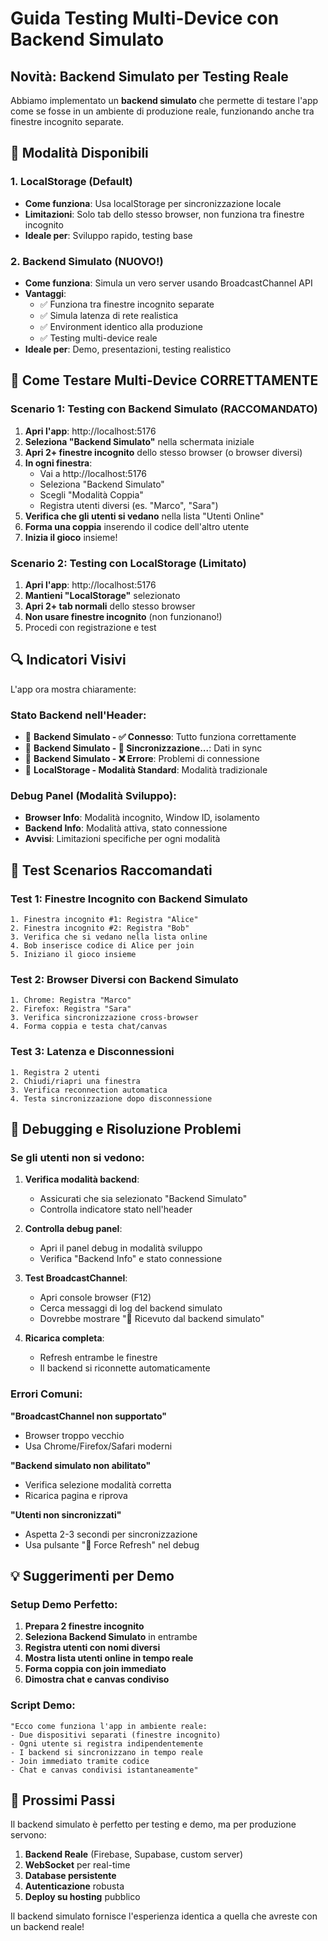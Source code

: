 # Guida Testing Multi-Device con Backend Simulato

## Novità: Backend Simulato per Testing Reale

Abbiamo implementato un **backend simulato** che permette di testare l'app come se fosse in un ambiente di produzione reale, funzionando anche tra finestre incognito separate.

## 🔧 Modalità Disponibili

### 1. **LocalStorage (Default)**
- **Come funziona**: Usa localStorage per sincronizzazione locale
- **Limitazioni**: Solo tab dello stesso browser, non funziona tra finestre incognito
- **Ideale per**: Sviluppo rapido, testing base

### 2. **Backend Simulato (NUOVO!)**
- **Come funziona**: Simula un vero server usando BroadcastChannel API
- **Vantaggi**: 
  - ✅ Funziona tra finestre incognito separate
  - ✅ Simula latenza di rete realistica
  - ✅ Environment identico alla produzione
  - ✅ Testing multi-device reale
- **Ideale per**: Demo, presentazioni, testing realistico

## 🎯 Come Testare Multi-Device CORRETTAMENTE

### Scenario 1: Testing con Backend Simulato (RACCOMANDATO)

1. **Apri l'app**: http://localhost:5176
2. **Seleziona "Backend Simulato"** nella schermata iniziale
3. **Apri 2+ finestre incognito** dello stesso browser (o browser diversi)
4. **In ogni finestra**:
   - Vai a http://localhost:5176
   - Seleziona "Backend Simulato"
   - Scegli "Modalità Coppia"
   - Registra utenti diversi (es. "Marco", "Sara")
5. **Verifica che gli utenti si vedano** nella lista "Utenti Online"
6. **Forma una coppia** inserendo il codice dell'altro utente
7. **Inizia il gioco** insieme!

### Scenario 2: Testing con LocalStorage (Limitato)

1. **Apri l'app**: http://localhost:5176
2. **Mantieni "LocalStorage"** selezionato
3. **Apri 2+ tab normali** dello stesso browser
4. **Non usare finestre incognito** (non funzionano!)
5. Procedi con registrazione e test

## 🔍 Indicatori Visivi

L'app ora mostra chiaramente:

### Stato Backend nell'Header:
- 🔧 **Backend Simulato - ✅ Connesso**: Tutto funziona correttamente
- 🔧 **Backend Simulato - 🔄 Sincronizzazione...**: Dati in sync
- 🔧 **Backend Simulato - ❌ Errore**: Problemi di connessione
- 💾 **LocalStorage - Modalità Standard**: Modalità tradizionale

### Debug Panel (Modalità Sviluppo):
- **Browser Info**: Modalità incognito, Window ID, isolamento
- **Backend Info**: Modalità attiva, stato connessione
- **Avvisi**: Limitazioni specifiche per ogni modalità

## 🧪 Test Scenarios Raccomandati

### Test 1: Finestre Incognito con Backend Simulato
```
1. Finestra incognito #1: Registra "Alice" 
2. Finestra incognito #2: Registra "Bob"
3. Verifica che si vedano nella lista online
4. Bob inserisce codice di Alice per join
5. Iniziano il gioco insieme
```

### Test 2: Browser Diversi con Backend Simulato
```
1. Chrome: Registra "Marco"
2. Firefox: Registra "Sara" 
3. Verifica sincronizzazione cross-browser
4. Forma coppia e testa chat/canvas
```

### Test 3: Latenza e Disconnessioni
```
1. Registra 2 utenti
2. Chiudi/riapri una finestra
3. Verifica reconnection automatica
4. Testa sincronizzazione dopo disconnessione
```

## 🔧 Debugging e Risoluzione Problemi

### Se gli utenti non si vedono:

1. **Verifica modalità backend**:
   - Assicurati che sia selezionato "Backend Simulato"
   - Controlla indicatore stato nell'header

2. **Controlla debug panel**:
   - Apri il panel debug in modalità sviluppo
   - Verifica "Backend Info" e stato connessione

3. **Test BroadcastChannel**:
   - Apri console browser (F12)
   - Cerca messaggi di log del backend simulato
   - Dovrebbe mostrare "📡 Ricevuto dal backend simulato"

4. **Ricarica completa**:
   - Refresh entrambe le finestre
   - Il backend si riconnette automaticamente

### Errori Comuni:

**"BroadcastChannel non supportato"**
- Browser troppo vecchio
- Usa Chrome/Firefox/Safari moderni

**"Backend simulato non abilitato"**
- Verifica selezione modalità corretta
- Ricarica pagina e riprova

**"Utenti non sincronizzati"**
- Aspetta 2-3 secondi per sincronizzazione
- Usa pulsante "🔄 Force Refresh" nel debug

## 💡 Suggerimenti per Demo

### Setup Demo Perfetto:
1. **Prepara 2 finestre incognito**
2. **Seleziona Backend Simulato** in entrambe
3. **Registra utenti con nomi diversi**
4. **Mostra lista utenti online in tempo reale**
5. **Forma coppia con join immediato**
6. **Dimostra chat e canvas condiviso**

### Script Demo:
```
"Ecco come funziona l'app in ambiente reale:
- Due dispositivi separati (finestre incognito)
- Ogni utente si registra indipendentemente
- I backend si sincronizzano in tempo reale
- Join immediato tramite codice
- Chat e canvas condivisi istantaneamente"
```

## 🚀 Prossimi Passi

Il backend simulato è perfetto per testing e demo, ma per produzione servono:

1. **Backend Reale** (Firebase, Supabase, custom server)
2. **WebSocket** per real-time
3. **Database persistente**
4. **Autenticazione** robusta
5. **Deploy su hosting** pubblico

Il backend simulato fornisce l'esperienza identica a quella che avreste con un backend reale!
